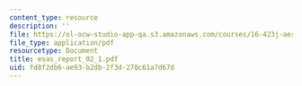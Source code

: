 ```yaml
---
content_type: resource
description: ''
file: https://ol-ocw-studio-app-qa.s3.amazonaws.com/courses/16-423j-aerospace-biomedical-and-life-support-engineering-spring-2006/fd8f2db6ae93b2db2f3d270c61a7d67d_esas_report_02_1.pdf
file_type: application/pdf
resourcetype: Document
title: esas_report_02_1.pdf
uid: fd8f2db6-ae93-b2db-2f3d-270c61a7d67d
---
```


